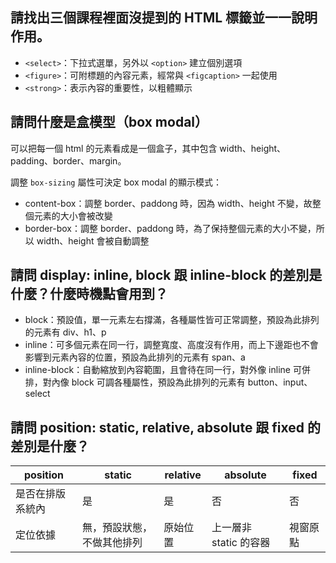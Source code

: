 ## 請找出三個課程裡面沒提到的 HTML 標籤並一一說明作用。
- `<select>`：下拉式選單，另外以 `<option>` 建立個別選項
- `<figure>`：可附標題的內容元素，經常與 `<figcaption>` 一起使用
- `<strong>`：表示內容的重要性，以粗體顯示

## 請問什麼是盒模型（box modal）
可以把每一個 html 的元素看成是一個盒子，其中包含 width、height、padding、border、margin。

調整 `box-sizing` 屬性可決定 box modal 的顯示模式：
- content-box：調整 border、paddong 時，因為 width、height 不變，故整個元素的大小會被改變
- border-box：調整 border、paddong 時，為了保持整個元素的大小不變，所以 width、height 會被自動調整

## 請問 display: inline, block 跟 inline-block 的差別是什麼？什麼時機點會用到？
- block：預設值，單一元素左右撐滿，各種屬性皆可正常調整，預設為此排列的元素有 div、h1、p
- inline：可多個元素在同一行，調整寬度、高度沒有作用，而上下邊距也不會影響到元素內容的位置，預設為此排列的元素有 span、a
- inline-block：自動縮放到內容範圍，且會待在同一行，對外像 inline 可併排，對內像 block 可調各種屬性，預設為此排列的元素有 button、input、select

## 請問 position: static, relative, absolute 跟 fixed 的差別是什麼？
| position| static | relative | absolute |fixed|
| -------- | -------- | -------- | -------- |-------- |
| 是否在排版系統內| 是 | 是 | 否 | 否 |
| 定位依據 | 無，預設狀態，不做其他排列 | 原始位置 | 上一層非 static 的容器  | 視窗原點 |

